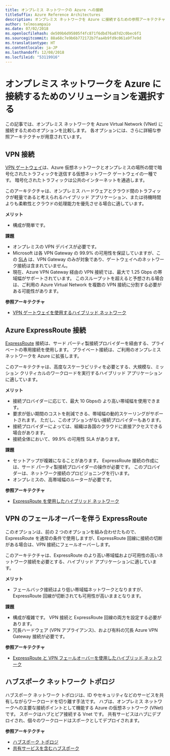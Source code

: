 ```yaml
---
title: オンプレミス ネットワークの Azure への接続
titleSuffix: Azure Reference Architectures
description: オンプレミス ネットワークを Azure に接続するための参照アーキテクチャを比較します。
author: telmosampaio
ms.date: 07/02/2018
ms.openlocfilehash: de509b6d95805f4fc871f6dbd76a87d2c0bec6f1
ms.sourcegitcommit: 88a68c7e9b6b772172b7faa4b9fd9c061a9f7e9d
ms.translationtype: HT
ms.contentlocale: ja-JP
ms.lasthandoff: 12/08/2018
ms.locfileid: "53119916"
---
```

# <a name="choose-a-solution-for-connecting-an-on-premises-network-to-azure"></a>オンプレミス ネットワークを Azure に接続するためのソリューションを選択する

この記事では、オンプレミス ネットワークを Azure Virtual Network (VNet) に接続するためのオプションを比較します。 各オプションには、さらに詳細な参照アーキテクチャが用意されています。

## <a name="vpn-connection"></a>VPN 接続

[VPN ゲートウェイ](/azure/vpn-gateway/vpn-gateway-about-vpngateways)は、Azure 仮想ネットワークとオンプレミスの場所の間で暗号化されたトラフィックを送信する仮想ネットワーク ゲートウェイの一種です。 暗号化されたトラフィックは公共のインターネットを通過します。

このアーキテクチャは、オンプレミス ハードウェアとクラウド間のトラフィックが軽量であると考えられるハイブリッド アプリケーション、または待機時間よりも柔軟性とクラウドの処理能力を優先させる場合に適しています。

**メリット**

- 構成が簡単です。

**課題**

- オンプレミスの VPN デバイスが必要です。
- Microsoft は各 VPN Gateway の 99.9% の可用性を保証していますが、この [SLA](https://azure.microsoft.com/support/legal/sla/vpn-gateway/) は、VPN Gateway のみが対象であり、ゲートウェイへのネットワーク接続は含まれていません。
- 現在、Azure VPN Gateway 経由の VPN 接続では、最大で 1.25 Gbps の帯域幅がサポートされています。 このスループットを超えると予想される場合は、ご利用の Azure Virtual Network を複数の VPN 接続に分割する必要がある可能性があります。

**参照アーキテクチャ**

- [VPN ゲートウェイを使用するハイブリッド ネットワーク](./vpn.md)

## <a name="azure-expressroute-connection"></a>Azure ExpressRoute 接続

[ExpressRoute](/azure/expressroute/) 接続は、サード パーティ製接続プロバイダーを経由する、プライベートの専用接続を使用します。 プライベート接続は、ご利用のオンプレミス ネットワークを Azure に拡張します。 

このアーキテクチャは、高度なスケーラビリティを必要とする、大規模な、ミッション クリティカルのワークロードを実行するハイブリッド アプリケーションに適しています。 

**メリット**

- 接続プロバイダーに応じて、最大 10 Gbpsの より高い帯域幅を使用できます。
- 要求が低い期間のコストを削減できる、帯域幅の動的スケーリングがサポートされます。 ただし、このオプションがない接続プロバイダーもあります。
- 接続プロバイダーによっては、組織は各国のクラウドに直接アクセスできる場合があります。
- 接続全体において、99.9% の可用性 SLA があります。

**課題**

- セットアップが複雑になることがあります。 ExpressRoute 接続の作成には、サード パーティ製接続プロバイダーの操作が必要です。 このプロバイダーは、ネットワーク接続のプロビジョニングを行います。
- オンプレミスの、高帯域幅のルーターが必要です。

**参照アーキテクチャ**

- [ExpressRoute を使用したハイブリッド ネットワーク](./expressroute.md)

## <a name="expressroute-with-vpn-failover"></a>VPN のフェールオーバーを伴う ExpressRoute

このオプションは、前の 2 つのオプションを組み合わせたもので、ExpressRoute を通常の条件で使用しますが、ExpressRoute 回線に接続の切断がある場合は、VPN 接続にフェールオーバーします。

このアーキテクチャは、ExpressRoute のより高い帯域幅および可用性の高いネットワーク接続を必要とする、ハイブリッド アプリケーションに適しています。 

**メリット**

- フェールバック接続はより低い帯域幅ネットワークとなりますが、ExpressRoute 回線が切断されても可用性が高いままとなります。

**課題**

- 構成が複雑です。 VPN 接続と ExpressRoute 回線の両方を設定する必要があります。
- 冗長ハードウェア (VPN アプライアンス)、および有料の冗長 Azure VPN Gateway 接続が必要です。

**参照アーキテクチャ**

- [ExpressRoute と VPN フェールオーバーを使用したハイブリッド ネットワーク](./expressroute-vpn-failover.md)

## <a name="hub-spoke-network-topology"></a>ハブスポーク ネットワーク トポロジ

ハブスポーク ネットワーク トポロジは、ID やセキュリティなどのサービスを共有しながらワークロードを切り離す手法です。 ハブは、オンプレミス ネットワークへの主要な接続ポイントとして機能する Azure の仮想ネットワーク (VNet) です。 スポークはハブとピア接続する Vnet です。 共有サービスはハブにデプロイされ、個々のワークロードはスポークとしてデプロイされます。

**参照アーキテクチャ**

- [ハブスポーク トポロジ](./hub-spoke.md)
- [共有サービスを含むハブスポーク](./shared-services.md)
